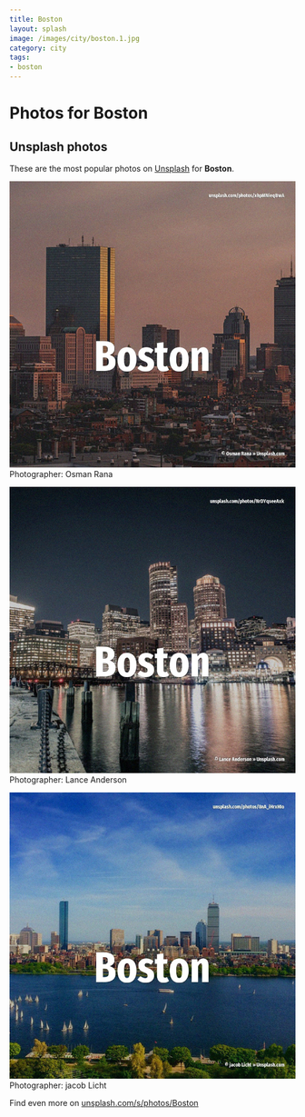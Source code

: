 ```yaml
---
title: Boston
layout: splash
image: /images/city/boston.1.jpg
category: city
tags:
- boston
---
```

# Photos for Boston
 
## Unsplash photos
These are the most popular photos on [Unsplash](https://unsplash.com) for **Boston**.
 
![Boston](/images/city/boston.1.jpg)
Photographer:  Osman Rana
 
![Boston](/images/city/boston.2.jpg)
Photographer:  Lance Anderson
 
![Boston](/images/city/boston.3.jpg)
Photographer:  jacob Licht
 
Find even more on [unsplash.com/s/photos/Boston](https://unsplash.com/s/photos/Boston)
 
